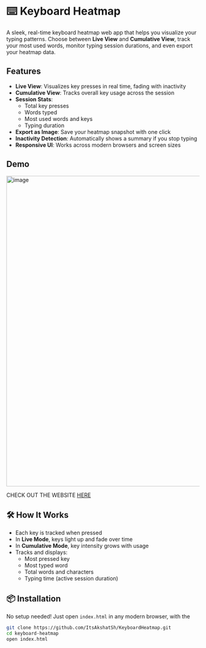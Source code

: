 # ⌨️ Keyboard Heatmap

A sleek, real-time keyboard heatmap web app that helps you visualize your typing patterns. Choose between **Live View** and **Cumulative View**, track your most used words, monitor typing session durations, and even export your heatmap data.

## Features

- **Live View**: Visualizes key presses in real time, fading with inactivity
- **Cumulative View**: Tracks overall key usage across the session
- **Session Stats**:
  - Total key presses
  - Words typed
  - Most used words and keys
  - Typing duration
- **Export as Image**: Save your heatmap snapshot with one click
- **Inactivity Detection**: Automatically shows a summary if you stop typing
- **Responsive UI**: Works across modern browsers and screen sizes

## Demo

<img width="2456" height="809" alt="image" src="https://github.com/user-attachments/assets/1c4a2c84-8438-416f-ad79-50af0496f86d" />

CHECK OUT THE WEBSITE [HERE](https://itsakshatsh.github.io/KeyboardHeatmap/)

## 🛠️ How It Works

- Each key is tracked when pressed
- In **Live Mode**, keys light up and fade over time
- In **Cumulative Mode**, key intensity grows with usage
- Tracks and displays:
  - Most pressed key
  - Most typed word
  - Total words and characters
  - Typing time (active session duration)

## 📦 Installation

No setup needed! Just open `index.html` in any modern browser, with the

```sh
git clone https://github.com/ItsAkshatSh/KeyboardHeatmap.git
cd keyboard-heatmap
open index.html
